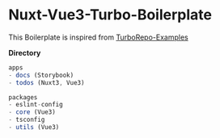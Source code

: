 # Nuxt-Vue3-Turbo-Boilerplate
This Boilerplate is inspired from [TurboRepo-Examples](https://github.com/vercel/turborepo/tree/main/examples)

**Directory**
```js
apps
- docs (Storybook)
- todos (Nuxt3, Vue3)

packages
- eslint-config
- core (Vue3)
- tsconfig
- utils (Vue3)
```
